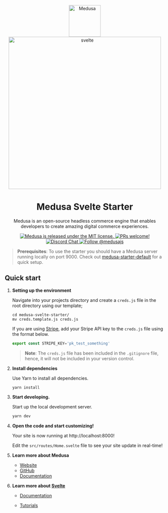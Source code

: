 <p align="center">
  <a href="https://www.medusajs.com/">
    <img alt="Medusa" src="https://user-images.githubusercontent.com/7554214/129161578-19b83dc8-fac5-4520-bd48-53cba676edd2.png" width="100" />
  </a>
   
   <a href="https://svelte.dev" >
   <img src="https://upload.wikimedia.org/wikipedia/commons/1/1b/Svelte_Logo.svg" alt="svelte" style="height: 12vh; object-fit: contain" />
   </a>
</p>
<h1 align="center">
  Medusa Svelte Starter
</h1>
<p align="center">
Medusa is an open-source headless commerce engine that enables developers to create amazing digital commerce experiences.
</p>
<p align="center">
  <a href="https://github.com/medusajs/medusa/blob/master/LICENSE">
    <img src="https://img.shields.io/badge/license-MIT-blue.svg" alt="Medusa is released under the MIT license." />
  </a>
  <a href="https://github.com/medusajs/medusa/blob/master/CONTRIBUTING.md">
    <img src="https://img.shields.io/badge/PRs-welcome-brightgreen.svg?style=flat" alt="PRs welcome!" />
  </a>
  <a href="https://discord.gg/xpCwq3Kfn8">
    <img src="https://img.shields.io/badge/chat-on%20discord-7289DA.svg" alt="Discord Chat" />
  </a>
  <a href="https://twitter.com/intent/follow?screen_name=medusajs">
    <img src="https://img.shields.io/twitter/follow/medusajs.svg?label=Follow%20@medusajs" alt="Follow @medusajs" />
  </a>
</p>

> **Prerequisites**: To use the starter you should have a Medusa server running locally on port 9000. Check out [medusa-starter-default](https://github.com/medusajs/medusa-starter-default) for a quick setup.

## Quick start

1. **Setting up the environment**

   Navigate into your projects directory and create a `creds.js` file in the root directory using our template;

   ```shell
   cd medusa-svelte-starter/
   mv creds.template.js creds.js
   ```
   
   If you are using [Stripe](https://stripe.com/), add your Stripe API key to the `creds.js` file using the format below.

   ```js
   export const STRIPE_KEY='pk_test_something'
   ```

   > **Note**: The `creds.js` file has been included in the `.gitignore` file, hence, it will not be included in your version control.

2. **Install dependencies**

   Use Yarn to install all dependencies.

   ```shell
   yarn install
   ```

3. **Start developing.**

   Start up the local development server.

   ```bash
   yarn dev
   ```

4. **Open the code and start customizing!**

   Your site is now running at http://localhost:8000!

   Edit the `src/routes/Home.svelte` file to see your site update in real-time!

5. **Learn more about Medusa**

    - [Website](https://www.medusajs.com/)
    - [GitHub](https://github.com/medusajs)
    - [Documentation](https://docs.medusajs.com/)

6. **Learn more about [Svelte](https://svelte.dev/)**

    - [Documentation](https://svelte.dev/docs)

    - [Tutorials](https://svelte.dev/examples#hello-world)

